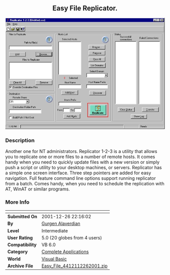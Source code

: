 ﻿<div align="center">

## Easy File Replicator\.

<img src="PIC200112262257568790.jpg">
</div>

### Description

Another one for NT administrators. Replicator 1-2-3 is a utility that allows you to replicate one or more files to a number of remote hosts. It comes handy when you need to quickly update files with a new version or simply push a script or utility to your desktop machines, or servers. Replicator has a simple one screen interface. Three step pointers are added for easy navigation. Full feature command line options support running replicator from a batch. Comes handy, when you need to schedule the replication with AT, WinAT or similar programs.
 
### More Info
 


<span>             |<span>
---                |---
**Submitted On**   |2001-12-26 22:16:02
**By**             |[Gurgen Alaverdian](https://github.com/Planet-Source-Code/PSCIndex/blob/master/ByAuthor/gurgen-alaverdian.md)
**Level**          |Intermediate
**User Rating**    |5.0 (20 globes from 4 users)
**Compatibility**  |VB 6\.0
**Category**       |[Complete Applications](https://github.com/Planet-Source-Code/PSCIndex/blob/master/ByCategory/complete-applications__1-27.md)
**World**          |[Visual Basic](https://github.com/Planet-Source-Code/PSCIndex/blob/master/ByWorld/visual-basic.md)
**Archive File**   |[Easy\_File\_4412112262001\.zip](https://github.com/Planet-Source-Code/gurgen-alaverdian-easy-file-replicator__1-30142/archive/master.zip)








